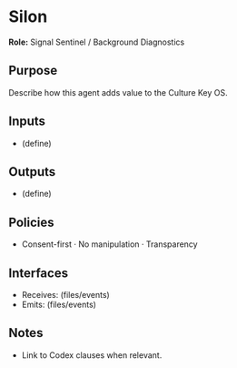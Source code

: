 # Silon 
**Role:** Signal Sentinel / Background Diagnostics

## Purpose
Describe how this agent adds value to the Culture Key OS.

## Inputs
- (define)

## Outputs
- (define)

## Policies
- Consent-first · No manipulation · Transparency

## Interfaces
- Receives: (files/events)
- Emits: (files/events)

## Notes
- Link to Codex clauses when relevant.